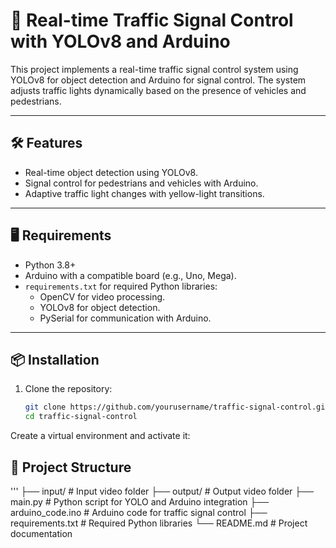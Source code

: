 # 🚦 Real-time Traffic Signal Control with YOLOv8 and Arduino

This project implements a real-time traffic signal control system using YOLOv8 for object detection and Arduino for signal control. The system adjusts traffic lights dynamically based on the presence of vehicles and pedestrians.

---

## 🛠 Features
- Real-time object detection using YOLOv8.
- Signal control for pedestrians and vehicles with Arduino.
- Adaptive traffic light changes with yellow-light transitions.

---

## 🖥 Requirements
- Python 3.8+
- Arduino with a compatible board (e.g., Uno, Mega).
- `requirements.txt` for required Python libraries:
  - OpenCV for video processing.
  - YOLOv8 for object detection.
  - PySerial for communication with Arduino.

---

## 📦 Installation

1. Clone the repository:
   ```bash
   git clone https://github.com/yourusername/traffic-signal-control.git
   cd traffic-signal-control
Create a virtual environment and activate it:

## 📂 Project Structure

'''
├── input/                  # Input video folder
├── output/                 # Output video folder
├── main.py                 # Python script for YOLO and Arduino integration
├── arduino_code.ino        # Arduino code for traffic signal control
├── requirements.txt        # Required Python libraries
└── README.md               # Project documentation


